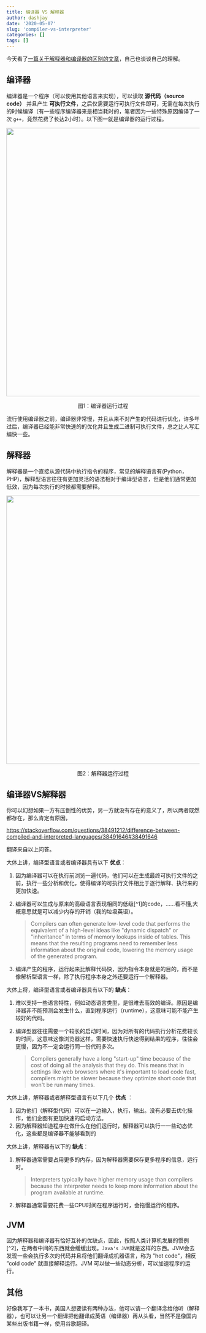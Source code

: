 ```yaml
---
title: 编译器 VS 解释器
author: dashjay
date: '2020-05-07'
slug: 'compiler-vs-interpreter'
categories: []
tags: []
---
```





今天看了[一篇关于解释器和编译器的区别的文章](https://www.learncpp.com/cpp-tutorial/introduction-to-programming-languages/)，自己也谈谈自己的理解。

## 编译器

编译器是一个程序（可以使用其他语言来实现），可以读取 **源代码（source code）** 并且产生 **可执行文件**，之后仅需要运行可执行文件即可，无需在每次执行的时候编译（有一些程序编译器来是相当耗时的，笔者因为一些特殊原因编译了一次 `g++`，竟然花费了长达2小时）。以下图一就是编译器的运行过程。

<div align="center">
 <img src=/post/2020-05-07-vs_files/image-20200507132517333.png width="700px">
 <p> 图1：编译器运行过程</p>
</div>

流行使用编译器之前，编译器非常慢，并且从来不对产生的代码进行优化，许多年过后，编译器已经能非常快速的的优化并且生成二进制可执行文件，总之比人写汇编快一些。

## 解释器

解释器是一个直接从源代码中执行指令的程序，常见的解释语言有(Python，PHP)，解释型语言往往有更加灵活的语法相对于编译型语言，但是他们通常更加低效，因为每次执行的时候都需要解释。

<div align="center">
 <img src=/post/2020-05-07-vs_files/image-20200507133427000.png width="700px">
 <p> 图2：解释器运行过程</p>
</div>

## 编译器VS解释器

你可以幻想如果一方有压倒性的优势，另一方就没有存在的意义了，所以两者既然都存在，那么肯定有原因，

<https://stackoverflow.com/questions/38491212/difference-between-compiled-and-interpreted-languages/38491646#38491646>

翻译来自以上问答。

大体上讲，编译型语言或者编译器具有以下 **优点**：

1. 因为编译器可以在执行前浏览一遍代码，他们可以在生成最终可执行文件的之前，执行一些分析和优化，使得编译的可执行文件相比于逐行解释、执行来的更加快速。

2. 编译器可以生成与原来的高级语言表现相同的低级[^1]的code，……看不懂,大概意思就是可以减少内存的开销（我的垃圾英语）。

   > Compilers can often generate low-level code that performs the equivalent of a high-level ideas like "dynamic dispatch" or "inheritance" in terms of memory lookups inside of tables. This means that the resulting  programs need to remember less information about the original code,  lowering the memory usage of the generated program.

3. 编译产生的程序，运行起来比解释代码快，因为指令本身就是的目的，而不是像解析型语言一样，除了执行程序本身之外还要运行一个解释器。

大体上将，编译型语言或者编译器具有以下的 **缺点**：

1. 难以支持一些语言特性，例如动态语言类型，是很难去高效的编译。原因是编译器非不能预测会发生什么，直到程序运行（runtime），这意味可能不能产生较好的代码。

2. 编译型器往往需要一个较长的启动时间，因为对所有的代码执行分析花费较长的时间，这意味这像浏览器这样，需要快速执行快速得到结果的程序，往往会更慢，因为不一定会运行同一份代码多次。

   > Compilers generally have a long "start-up" time because of the cost of  doing all the analysis that they do. This means that in settings like  web browsers where it's important to load code fast, compilers might be  slower because they optimize short code that won't be run many times.

大体上讲，解释器或者解释型语言有以下几个 **优点** ：

1. 因为他们（解释型代码）可以在一边输入，执行，输出。没有必要去优化操作，他们企图有更加快速的启动方法。
2. 因为解释器知道程序在做什么在他们运行时，解释器可以执行一一些动态优化，这些都是编译器不能够看到的

大体上讲，解释器有以下的 **缺点**：

1. 解释器通常需要占用更多的内存，因为解释器需要保存更多程序的信息，运行时。

   > Interpreters typically have higher memory usage than compilers because  the interpreter needs to keep more information about the program  available at runtime.

2. 解释器通常需要花费一些CPU时间在程序运行时，会拖慢运行的程序。

## JVM

因为解释器和编译器有恰好互补的优缺点，因此，按照人类计算机发展的惯例[^2]，在两者中间的东西就会缓缓出现。`Java's JVM`就是这样的东西。JVM会去发现一些会执行多次的代码并且将他们翻译成机器语言，称为 ”hot code"，相反 ”cold code" 就直接解释运行。JVM 可以做一些动态分析，可以加速程序的运行。

## 其他

好像我写了一本书，美国人想要读有两种办法，他可以请一个翻译念给他听（解释器），也可以让另一个翻译把他翻译成英语（编译器）再从头看，当然不是像国内某些出版书籍一样，使用谷歌翻译。
